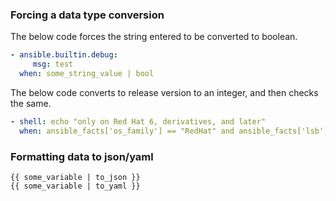 ### Forcing a data type conversion

The below code forces the string entered to be converted to boolean.
```yaml
- ansible.builtin.debug:
     msg: test
  when: some_string_value | bool
```

The below code converts to release version to an integer, and then checks the same.
```yaml
- shell: echo "only on Red Hat 6, derivatives, and later"
  when: ansible_facts['os_family'] == "RedHat" and ansible_facts['lsb']['major_release'] | int >= 6
```

### Formatting data to json/yaml

```
{{ some_variable | to_json }}
{{ some_variable | to_yaml }}
```

